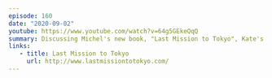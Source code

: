 ```yaml
---
episode: 160
date: "2020-09-02"
youtube: https://www.youtube.com/watch?v=64g5GEkeQqQ
summary: Discussing Michel's new book, "Last Mission to Tokyo", Kate's scandalous Twitter ban
links:
   - title: Last Mission to Tokyo
     url: http://www.lastmissiontotokyo.com/
---
```

